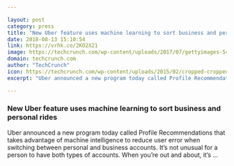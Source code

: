```yaml
---

layout: post
category: press
title: "New Uber feature uses machine learning to sort business and personal rides"
date: 2018-08-13 15:10:54
link: https://vrhk.co/2KO2X21
image: https://techcrunch.com/wp-content/uploads/2017/07/gettyimages-541025622.jpg?w=654
domain: techcrunch.com
author: "TechCrunch"
icon: https://techcrunch.com/wp-content/uploads/2015/02/cropped-cropped-favicon-gradient.png?w=180
excerpt: "Uber announced a new program today called Profile Recommendations that takes advantage of machine intelligence to reduce user error when switching between personal and business accounts. It’s not unusual for a person to have both types of accounts. When you’re out and about, it’s …"

---
```


### New Uber feature uses machine learning to sort business and personal rides

Uber announced a new program today called Profile Recommendations that takes advantage of machine intelligence to reduce user error when switching between personal and business accounts. It’s not unusual for a person to have both types of accounts. When you’re out and about, it’s …